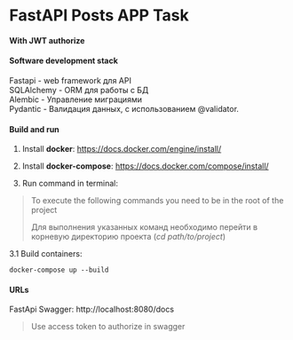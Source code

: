 # FastAPI Posts APP Task
#### With JWT authorize
#### Software development stack ####
Fastapi - web framework для API\
SQLAlchemy - ORM для работы с БД\
Alembic - Управление миграциями\
Pydantic - Валидация данных, с использованием @validator.




#### Build and run ####
1. Install **docker**: https://docs.docker.com/engine/install/ 
2. Install **docker-compose**: https://docs.docker.com/compose/install/

3. Run command in terminal:
> To execute the following commands you need to be in the root of the project
> 
>Для выполнения указанных команд необходимо перейти в корневую директорию проекта (*cd path/to/project*)

3.1 Build containers:
```
docker-compose up --build
```
#### URLs ###
FastApi Swagger: http://localhost:8080/docs
> Use access token to authorize in swagger